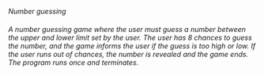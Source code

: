 _Number guessing_
<h6>A number guessing game where the user must guess a number between the upper and lower limit set by the user. The user has 8 chances to guess the number, and the game informs the user if the guess is too high or low. If the user runs out of chances, the number is revealed and the game ends. The program runs once and terminates.</h6>
